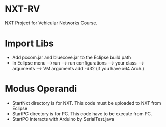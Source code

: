 NXT-RV
===========

NXT Project for Vehicular Networks Course.

Import Libs
===========

* Add  pccom.jar and bluecove.jar to the Eclipse build path
* In Eclipse menu -->run --> run configurations --> your class --> arguments --> VM arguments add -d32 (if you have x64 Arch.)

Modus Operandi
===========

* StartNxt directory is for NXT. This code must be uploaded to NXT from Eclipse
* StartPC directory is for PC. This code have to be execute from PC.
* StartPC interacts with Arduino by SerialTest.java